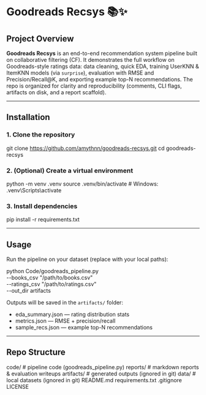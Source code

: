 # Goodreads Recsys 📚✨

## Project Overview
**Goodreads Recsys** is an end-to-end recommendation system pipeline built on collaborative filtering (CF). It demonstrates the full workflow on Goodreads-style ratings data: data cleaning, quick EDA, training UserKNN & ItemKNN models (via `surprise`), evaluation with RMSE and Precision/Recall@K, and exporting example top-N recommendations. The repo is organized for clarity and reproducibility (comments, CLI flags, artifacts on disk, and a report scaffold).

---

## Installation

### 1. Clone the repository
git clone https://github.com/amythnn/goodreads-recsys.git
cd goodreads-recsys

### 2. (Optional) Create a virtual environment
python -m venv .venv
source .venv/bin/activate    # Windows: .venv\Scripts\activate

### 3. Install dependencies
pip install -r requirements.txt

---

## Usage
Run the pipeline on your dataset (replace with your local paths):

python Code/goodreads_pipeline.py \
  --books_csv "/path/to/books.csv" \
  --ratings_csv "/path/to/ratings.csv" \
  --out_dir artifacts

Outputs will be saved in the `artifacts/` folder:
- eda_summary.json — rating distribution stats
- metrics.json — RMSE + precision/recall
- sample_recs.json — example top-N recommendations

---

## Repo Structure
code/         # pipeline code (goodreads_pipeline.py)
reports/      # markdown reports & evaluation writeups
artifacts/    # generated outputs (ignored in git)
data/         # local datasets (ignored in git)
README.md
requirements.txt
.gitignore
LICENSE
